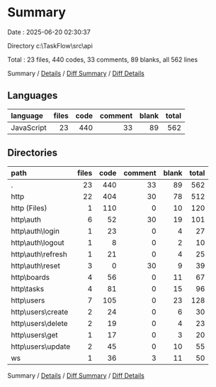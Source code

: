 # Summary

Date : 2025-06-20 02:30:37

Directory c:\\TaskFlow\\src\\api

Total : 23 files,  440 codes, 33 comments, 89 blanks, all 562 lines

Summary / [Details](details.md) / [Diff Summary](diff.md) / [Diff Details](diff-details.md)

## Languages
| language | files | code | comment | blank | total |
| :--- | ---: | ---: | ---: | ---: | ---: |
| JavaScript | 23 | 440 | 33 | 89 | 562 |

## Directories
| path | files | code | comment | blank | total |
| :--- | ---: | ---: | ---: | ---: | ---: |
| . | 23 | 440 | 33 | 89 | 562 |
| http | 22 | 404 | 30 | 78 | 512 |
| http (Files) | 1 | 110 | 0 | 10 | 120 |
| http\\auth | 6 | 52 | 30 | 19 | 101 |
| http\\auth\\login | 1 | 23 | 0 | 4 | 27 |
| http\\auth\\logout | 1 | 8 | 0 | 2 | 10 |
| http\\auth\\refresh | 1 | 21 | 0 | 4 | 25 |
| http\\auth\\reset | 3 | 0 | 30 | 9 | 39 |
| http\\boards | 4 | 56 | 0 | 11 | 67 |
| http\\tasks | 4 | 81 | 0 | 15 | 96 |
| http\\users | 7 | 105 | 0 | 23 | 128 |
| http\\users\\create | 2 | 24 | 0 | 6 | 30 |
| http\\users\\delete | 2 | 19 | 0 | 4 | 23 |
| http\\users\\get | 1 | 17 | 0 | 3 | 20 |
| http\\users\\update | 2 | 45 | 0 | 10 | 55 |
| ws | 1 | 36 | 3 | 11 | 50 |

Summary / [Details](details.md) / [Diff Summary](diff.md) / [Diff Details](diff-details.md)